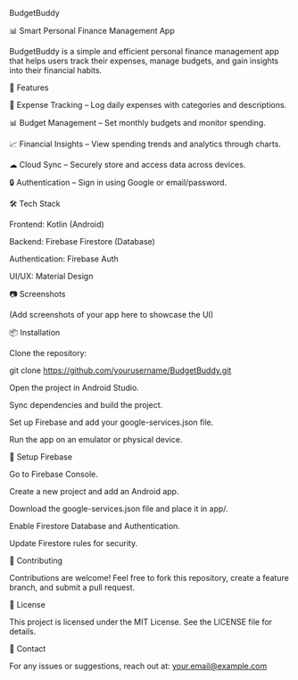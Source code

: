 BudgetBuddy

📊 Smart Personal Finance Management App

BudgetBuddy is a simple and efficient personal finance management app that helps users track their expenses, manage budgets, and gain insights into their financial habits.

🚀 Features

📌 Expense Tracking – Log daily expenses with categories and descriptions.

📊 Budget Management – Set monthly budgets and monitor spending.

📈 Financial Insights – View spending trends and analytics through charts.

☁ Cloud Sync – Securely store and access data across devices.

🔒 Authentication – Sign in using Google or email/password.

🛠 Tech Stack

Frontend: Kotlin (Android)

Backend: Firebase Firestore (Database)

Authentication: Firebase Auth

UI/UX: Material Design

📷 Screenshots

(Add screenshots of your app here to showcase the UI)

📦 Installation

Clone the repository:

git clone https://github.com/yourusername/BudgetBuddy.git

Open the project in Android Studio.

Sync dependencies and build the project.

Set up Firebase and add your google-services.json file.

Run the app on an emulator or physical device.

🔧 Setup Firebase

Go to Firebase Console.

Create a new project and add an Android app.

Download the google-services.json file and place it in app/.

Enable Firestore Database and Authentication.

Update Firestore rules for security.

🤝 Contributing

Contributions are welcome! Feel free to fork this repository, create a feature branch, and submit a pull request.

📜 License

This project is licensed under the MIT License. See the LICENSE file for details.

📧 Contact

For any issues or suggestions, reach out at: your.email@example.com
